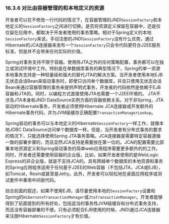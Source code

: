 ### 16.3.6 对比由容器管理的和本地定义的资源

开发者可以在不修改一行代码的情况下，在容器管理的JNDI`SessionFactory`和本地定义的`SessionFactory`之间进行切换。是否将资源定义保留在容器中，还是仅仅留在应用中，都取决于开发者使用的事务策略。相对于Spring定义的本地`SessionFactory`来说，手动注册的JNDI`SessionFactory`没有什么优势。通过Hibernate的JCA连接器来发布一个`SessionFactory`只会令代码更符合J2EE服务标准，但是并不会带来任何实际的价值。

Spring对事务支持不限于容器。使用除JTA之外的任何策略配置，事务都可以在独立或测试环境中工作。特别是在单数据库事务的典型情况下，Spring的单一资源本地事务支持是一种轻量级和强大的替代JTA的解决方案。当开发者使用本地EJB无状态会话Bean来驱动事务时，即使只访问单个数据库，并且只使用无状态会话Bean来通过容器管理的事务来提供声明式事务，开发者的代码依然是依赖于EJB容器和JTA的。同时，以编程方式直接使用JTA也需要一个J2EE环境的。 JTA不涉及JTA本身和JNDI DataSource实例方面的容器依赖关系。对于非Spring，JTA驱动的Hibernate事务，开发者必须使用Hibernate JCA连接器或开发额外的Hibernate事务代码，并为JVM级缓存正确配置`TransactionManagerLookup`。

Spring驱动的事务可以与本地定义的Hibernate`SessionFactory`一样工作，就像本地JDBC DataSource访问单个数据库一样。但是，当开发者有分布式事务的要求的情况下，只能选择使用Spring JTA事务策略。JCA连接器是需要特定容器遵循一致的部署步骤的，而且显然JCA支持是需要放在第一位的。JCA的配置需要比部署本地资源定义和Spring驱动事务的简单web应用程序需要更多额外的的工作。同时，开发者还需要使用容器的企业版，比如，如果开发者使用的是WebLogic Express的非企业版，就是不支持JCA的。具有跨越单个数据库的本地资源和事务的Spring应用程序适用于任何基于J2EE的Web容器（不包括JTA，JCA或EJB），如Tomcat，Resin或甚至是Jetty。此外，开发者可以轻松地在桌面应用程序或测试套件中重用中间层代码。

综合前面的叙述，如果不使用EJB，请尽量使用本地的`SessionFactory`设置和Spring的`HibernateTransactionManager`或`JtaTransactionManager`。开发者能够得到了前面提到的所有好处，包括适当的事务性JVM级缓存和分布式事务支持，而且没有容器部署的不便。只有必须配合EJB使用的时候，JNDI通过JCA连接器来注册Hibernate`SessionFactory`才有价值。

